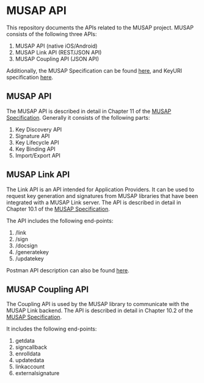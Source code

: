 # MUSAP API

This repository documents the APIs related to the MUSAP project. MUSAP consists of the following three APIs:

1. MUSAP API (native iOS/Android)
2. MUSAP Link API (REST/JSON API)
3. MUSAP Coupling API (JSON API)

Additionally, the MUSAP Specification can be found [here](https://github.com/methics/musap-api/blob/main/docs/MUSAP_Specification.pdf), and KeyURI specification [here](https://github.com/methics/musap-api/blob/main/docs/KeyURI_Specification.pdf).

## MUSAP API

The MUSAP API is described in detail in Chapter 11 of the [MUSAP Specification](https://github.com/methics/musap-api/blob/main/docs/MUSAP_Specification.pdf).
Generally it consists of the following parts:

1. Key Discovery API
2. Signature API
3. Key Lifecycle API
4. Key Binding API
5. Import/Export API

## MUSAP Link API

The Link API is an API intended for Application Providers. It can be used to request key generation and signatures from MUSAP libraries that have been integrated with a MUSAP Link server.
The API is described in detail in Chapter 10.1 of the [MUSAP Specification](https://github.com/methics/musap-api/blob/main/docs/MUSAP_Specification.pdf).

The API includes the following end-points:

1. /link
2. /sign
3. /docsign
4. /generatekey
5. /updatekey

Postman API description can also be found  [here](https://documenter.getpostman.com/view/18024908/2s9YkgDk24#8762143f-6872-4610-ba97-7093de13189a).

## MUSAP Coupling API

The Coupling API is used by the MUSAP library to communicate with the MUSAP Link backend.
The API is described in detail in Chapter 10.2 of the [MUSAP Specification](https://github.com/methics/musap-api/blob/main/docs/MUSAP_Specification.pdf).

It includes the following end-points:

1. getdata
2. signcallback
3. enrolldata
4. updatedata
5. linkaccount
6. externalsignature
